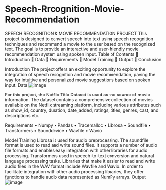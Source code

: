 # Speech-Rrcognition-Movie-Recommendation
SPEECH RECOGNITION & MOVIE RECOMMENDATION PROJECT
This project is designed to convert speech into text using speech recognition techniques and recommend a movie to the user based on the recognized text. The goal is to provide an interactive and user-friendly movie recommendation system using spoken input.
Table of Contents
	Introduction
	Data
	Requirements
	Model Training
	Output
	Conclusion

Introduction
The project offers an exciting opportunity to explore the integration of speech recognition and movie recommendation, paving the way for intuitive and personalized movie suggestions based on spoken input.
Data
![image](https://github.com/shivani-hibare-123/Speech-Rrcognition-Movie-Recommendation/assets/122072816/573cafdc-30ce-4553-8d0e-adae34532fc6)

For this project, the Netflix Title Dataset is used as the source of movie information. The dataset contains a comprehensive collection of movies available on the Netflix streaming platform, including various attributes such as show_id, country, duration, date_added, ratings, titles, genres, cast, and descriptions etc.
 
Requirements
•	Numpy
•	Pandas
•	Tracemalloc
•	Librosa
•	Soundfile
•	Transformers
•	Sounddevice
•	Wavfile
•	Wavio

Model Training
Librosa is used for audio preprocessing. The soundfile format is used to read and write sound files. It supports a number of audio file formats and enables easy integration with other libraries for audio processing. Transformers used in speech-to-text conversion and natural language processing tasks. Libraries that make it easier to read and write audio files in the WAV format include Wavfile and Wavio. In order to facilitate integration with other audio processing libraries, they offer functions to handle audio data represented as NumPy arrays.
Output
 ![image](https://github.com/shivani-hibare-123/Speech-Rrcognition-Movie-Recommendation/assets/122072816/546efa0b-d939-4aae-b878-23c210c7da05)

